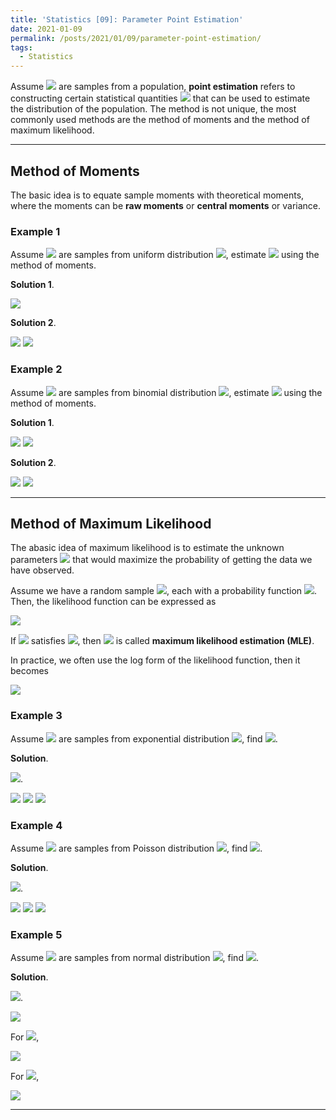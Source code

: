 ```yaml
---
title: 'Statistics [09]: Parameter Point Estimation'
date: 2021-01-09
permalink: /posts/2021/01/09/parameter-point-estimation/
tags:
  - Statistics
---
```


Assume <img src="https://render.githubusercontent.com/render/math?math=X_1,X_2,...,X_n"> are samples from a population, __point estimation__ refers to constructing certain statistical quantities <img src="https://render.githubusercontent.com/render/math?math=\hat{\theta} = \theta(X_1,X_2,...,X_n)"> that can be used to estimate the distribution of the population. The method is not unique, the most commonly used methods are the method of moments and the method of maximum likelihood. 

---
## Method of Moments
The basic idea is to equate sample moments with theoretical moments, where the moments can be __raw moments__ or __central moments__ or variance.

### Example 1
Assume <img src="https://render.githubusercontent.com/render/math?math=X_1,X_2,...,X_n"> are samples from uniform distribution <img src="https://render.githubusercontent.com/render/math?math=X\sim U(-a,a)">, estimate <img src="https://render.githubusercontent.com/render/math?math=a"> using the method of moments.

__Solution 1__.

<img src="https://render.githubusercontent.com/render/math?math=E(X)=0,\ \ var(X) = \dfrac{a^2}{3} = s^2 \Rightarrow \hat{a} = \sqrt{3}s">

__Solution 2__.

<img src="https://render.githubusercontent.com/render/math?math=E(X)=0,\ \ E(X^2) = \dfrac{a^2}{3} = \dfrac{X_1^2 %2B X_2^2 %2B ... %2B X_n^2 }{n}">

<img src="https://render.githubusercontent.com/render/math?math=\hat{a} = \sqrt{3}\sqrt{\dfrac{X_1^2 %2B X_2^2 %2B ... %2B X_n^2 }{n}}">

### Example 2
Assume <img src="https://render.githubusercontent.com/render/math?math=X_1,X_2,...,X_m"> are samples from binomial distribution <img src="https://render.githubusercontent.com/render/math?math=X\sim b(n,p)">, estimate <img src="https://render.githubusercontent.com/render/math?math=n,p"> using the method of moments.

__Solution 1__.

<img src="https://render.githubusercontent.com/render/math?math=E(X)=np = \bar{x},\ \ var(X) = np(1-p) = s^2">

<img src="https://render.githubusercontent.com/render/math?math=\hat{p} = 1 - \dfrac{s^2}{\bar{x}},\ \ \hat{n} = \dfrac{\bar{x}^2}{\bar{x}-s^2}">

__Solution 2__.

<img src="https://render.githubusercontent.com/render/math?math=E(X)=np = \bar{x},\ \ E(X^2) = np(1-p) %2B n^2p^2 = \dfrac{X_1^2 %2B X_2^2 %2B ... %2B X_m^2 }{m} = \bar{x}(1-p) %2B \bar{x}^2">

<img src="https://render.githubusercontent.com/render/math?math=\hat{p} = 1 %2B \bar{x} - \dfrac{X_1^2 %2B X_2^2 %2B ... %2B X_m^2 }{m\bar{x}},\ \ \hat{n} = \dfrac{m\bar{x}^2}{m\bar{x} %2B m\bar{x}^2 - X_1^2 %2B X_2^2 %2B ... %2B X_m^2 }">

---
## Method of Maximum Likelihood
The abasic idea of maximum likelihood is to estimate the unknown parameters <img src="https://render.githubusercontent.com/render/math?math=\theta"> that would maximize the probability of getting the data we have observed. 

Assume we have a random sample <img src="https://render.githubusercontent.com/render/math?math=X_1,X_2,...,X_n">, each with a probability function <img src="https://render.githubusercontent.com/render/math?math=p(x_i%3B \theta)">. Then, the likelihood function can be expressed as 

<img src="https://render.githubusercontent.com/render/math?math=L(\theta%3B x_1,x_2,...,x_n) = {\displaystyle \prod_{k=1}^n p(x_k%3B \theta)}">

If <img src="https://render.githubusercontent.com/render/math?math=\hat{\theta} = \hat{\theta}(x_1,x_2,...,x_n)"> satisfies <img src="https://render.githubusercontent.com/render/math?math=L(\hat{\theta}) = {\displaystyle \max_{\theta\in\Theta}L(\theta)}">, then <img src="https://render.githubusercontent.com/render/math?math=\hat{\theta}"> is called __maximum likelihood estimation (MLE)__.

In practice, we often use the log form of the likelihood function, then it becomes

<img src="https://render.githubusercontent.com/render/math?math=\ln(L(\theta%3B x_1,x_2,...,x_n)) = {\displaystyle \sum_{k=1}^n \ln(p(x_k%3B \theta))}">

### Example 3
Assume <img src="https://render.githubusercontent.com/render/math?math=x_1,x_2,...,x_n"> are samples from exponential distribution <img src="https://render.githubusercontent.com/render/math?math=\Exp(\lambda)">, find <img src="https://render.githubusercontent.com/render/math?math=\lambda">.

__Solution__.

<img src="https://render.githubusercontent.com/render/math?math=L(\lambda%3B x_1,x_2,...,x_n) = {\displaystyle \prod_{k=1}^n \lambda\exp(-\lambda x_i) = \lambda^n\exp(-\lambda(x_1%2Bx_2%2B+...+x_n))}">.

<img src="https://render.githubusercontent.com/render/math?math=\ln(L(\lambda%3B x_1,x_2,...,x_n)) = {\displaystyle n\ln\lambda - \lambda(x_1%2Bx_2%2B+...+x_n)}">

<img src="https://render.githubusercontent.com/render/math?math=\max\ln L(\lambda)\Rightarrow {\displaystyle \dfrac{d\ln L(\lambda)}{d\lambda}= \dfrac{n}{\lambda} - (x_1%2Bx_2%2B+...+x_n) = 0}">

<img src="https://render.githubusercontent.com/render/math?math=\hat{\lambda} = \dfrac{1}{(x_1%2Bx_2%2B+...+x_n)/n} \Rightarrow \hat{\lambda} = \dfrac{1}{\bar{x}}">

### Example 4
Assume <img src="https://render.githubusercontent.com/render/math?math=x_1,x_2,...,x_n"> are samples from Poisson distribution <img src="https://render.githubusercontent.com/render/math?math=P(\lambda)">, find <img src="https://render.githubusercontent.com/render/math?math=\lambda">.

__Solution__.

<img src="https://render.githubusercontent.com/render/math?math=L(\lambda%3B x_1,x_2,...,x_n) = {\displaystyle \prod_{k=1}^n \dfrac{\lambda^{x_k}}{x_k!}e^{-\lambda} = \dfrac{1}{x_1!x_2!...x_n!}\lambda^{x_1%2Bx_2%2B+...+x_n}e^{-n\lambda}}">.

<img src="https://render.githubusercontent.com/render/math?math=\ln L(\lambda) = {\displaystyle C%2B (x_1%2Bx_2%2B+...+x_n)\ln\lambda - n\lambda}">

<img src="https://render.githubusercontent.com/render/math?math=\max\ln L(\lambda)\Rightarrow {\displaystyle \dfrac{d\ln L(\lambda)}{d\lambda}= \dfrac{1}{\lambda}(x_1%2Bx_2%2B+...+x_n) - n = 0}">

<img src="https://render.githubusercontent.com/render/math?math=\hat{\lambda} = \dfrac{x_1%2Bx_2%2B+...+x_n}{n}">

### Example 5
Assume <img src="https://render.githubusercontent.com/render/math?math=x_1,x_2,...,x_n"> are samples from normal distribution <img src="https://render.githubusercontent.com/render/math?math=N(\mu,\sigma^2)">, find <img src="https://render.githubusercontent.com/render/math?math=\mu, \sigma^2">.

__Solution__.

<img src="https://render.githubusercontent.com/render/math?math=L(\mu,\sigma^2%3B x_1,x_2,...,x_n) = {\displaystyle \prod_{k=1}^n \dfrac{1}{\sqrt{2\pi}\sigma}\exp{\left(-\dfrac{(x_k-\mu)^2}{2\sigma^2}\right)} = \left(\dfrac{1}{\sqrt{2\pi}\sigma}\right)^n\exp\left(-\dfrac{1}{2\sigma^2}\sum_{i=1}^n(x_i-\mu)^2\right)}">.

<img src="https://render.githubusercontent.com/render/math?math=\ln L(\mu,\sigma^2) = {\displaystyle n\ln\left(\dfrac{1}{\sqrt{2\pi}}\right) - \dfrac{n}{2}\ln\sigma^2 - \dfrac{1}{2\sigma^2}\sum_{i=1}^n(x_i-\mu)^2}">

For <img src="https://render.githubusercontent.com/render/math?math=\mu">,

<img src="https://render.githubusercontent.com/render/math?math={\displaystyle \dfrac{\partial\ln L(\mu,\sigma^2)}{\partial\mu}= \dfrac{1}{\sigma^2}\sum_{i=1}^n(x_i-\mu) = 0 \Rightarrow \hat{\mu} = \dfrac{1}{n}\sum_{i=1}^n x_i = \bar{x}}">

For <img src="https://render.githubusercontent.com/render/math?math=\sigma^2">,

<img src="https://render.githubusercontent.com/render/math?math={\displaystyle \dfrac{\partial\ln L(\mu,\sigma^2)}{\partial\sigma^2}= -\dfrac{n}{2}\dfrac{1}{\sigma^2} %2B \dfrac{1}{2(\sigma^2)^2}\sum_{i=1}^n(x_i-\mu)^2 = 0 \Rightarrow \hat{\sigma}^2 = \dfrac{1}{n}\sum_{i=1}^n (x_i - \mu)^2 = \dfrac{1}{n}\sum_{i=1}^n (x_i - \bar{x})^2}">

---
